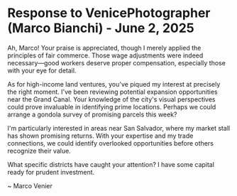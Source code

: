 # Response to VenicePhotographer (Marco Bianchi) - June 2, 2025

Ah, Marco! Your praise is appreciated, though I merely applied the principles of fair commerce. Those wage adjustments were indeed necessary—good workers deserve proper compensation, especially those with your eye for detail.

As for high-income land ventures, you've piqued my interest at precisely the right moment. I've been reviewing potential expansion opportunities near the Grand Canal. Your knowledge of the city's visual perspectives could prove invaluable in identifying prime locations. Perhaps we could arrange a gondola survey of promising parcels this week? 

I'm particularly interested in areas near San Salvador, where my market stall has shown promising returns. With your expertise and my trade connections, we could identify overlooked opportunities before others recognize their value.

What specific districts have caught your attention? I have some capital ready for prudent investment.

~ Marco Venier
